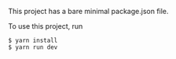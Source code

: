This project has a bare minimal package.json file.

To use this project, run

```
$ yarn install
$ yarn run dev
```
